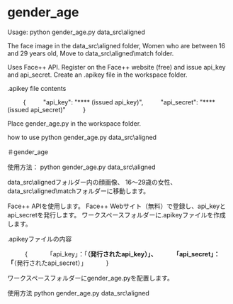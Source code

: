 # gender_age

Usage:
python gender_age.py data_src\aligned

The face image in the data_src\aligned folder,
Women who are between 16 and 29 years old,
Move to data_src\aligned\match folder.

Uses Face++ API.
Register on the Face++ website (free) and issue api_key and api_secret.
Create an .apikey file in the workspace folder.

.apikey file contents

         {
         "api_key": "**** (issued api_key)",
         "api_secret": "**** (issued api_secret)"
         }

Place gender_age.py in the workspace folder.

how to use
python gender_age.py data_src\aligned


＃gender_age

使用方法：
python gender_age.py data_src\aligned

data_src\alignedフォルダー内の顔画像、
16〜29歳の女性、
data_src\aligned\matchフォルダーに移動します。

Face++ APIを使用します。
Face++ Webサイト（無料）で登録し、api_keyとapi_secretを発行します。
ワークスペースフォルダーに.apikeyファイルを作成します。

.apikeyファイルの内容

          {
          「api_key」：「****（発行されたapi_key）」、
          「api_secret」：「****（発行されたapi_secret）」
          }

ワークスペースフォルダーにgender_age.pyを配置します。

使用方法
python gender_age.py data_src\aligned
